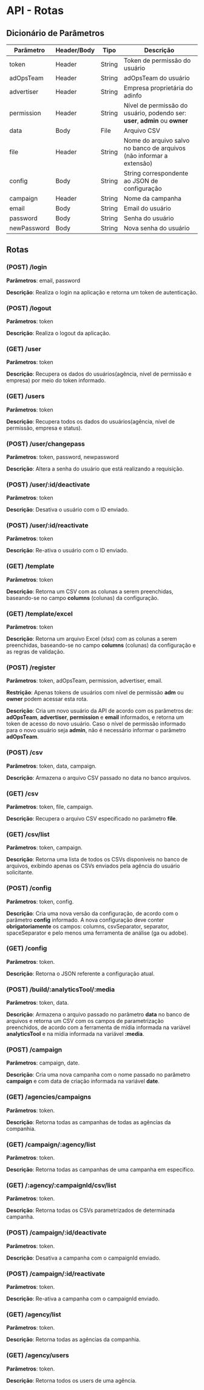 # API - Rotas

## Dicionário de Parâmetros

| Parâmetro   | Header/Body | Tipo   | Descrição                                                                    |
| ----------- | ----------- | ------ | ---------------------------------------------------------------------------- |
| token       | Header      | String | Token de permissão do usuário                                                |
| adOpsTeam   | Header      | String | adOpsTeam do usuário                                                         |
| advertiser  | Header      | String | Empresa proprietária do adinfo                                               |
| permission  | Header      | String | Nível de permissão do usuário, podendo ser: **user**, **admin** ou **owner** |
| data        | Body        | File   | Arquivo CSV                                                                  |
| file        | Header      | String | Nome do arquivo salvo no banco de arquivos (não informar a extensão)         |
| config      | Body        | String | String correspondente ao JSON de configuração                                |
| campaign    | Header      | String | Nome da campanha                                                             |
| email       | Body        | String | Email do usuário                                                             |
| password    | Body        | String | Senha do usuário                                                             |
| newPassword | Body        | String | Nova senha do usuário                                                        |

## Rotas

### (POST) /login

**Parâmetros**: email, password

**Descrição**: Realiza o login na aplicação e retorna um token de autenticação.

### (POST) /logout

**Parâmetros**: token

**Descrição**: Realiza o logout da aplicação.

### (GET) /user

**Parâmetros**: token

**Descrição**: Recupera os dados do usuários(agência, nível de permissão e empresa) por meio do token informado.

### (GET) /users

**Parâmetros**: token

**Descrição**: Recupera todos os dados do usuários(agência, nível de permissão, empresa e status).

### (POST) /user/changepass

**Parâmetros**: token, password, newpassword

**Descrição**: Altera a senha do usuário que está realizando a requisição.

### (POST) /user/:id/deactivate

**Parâmetros**: token

**Descrição**: Desativa o usuário com o ID enviado.

### (POST) /user/:id/reactivate

**Parâmetros**: token

**Descrição**: Re-ativa o usuário com o ID enviado.

### (GET) /template

**Parâmetros**: token

**Descrição**: Retorna um CSV com as colunas a serem preenchidas, baseando-se no campo **columns** (colunas) da configuração.

### (GET) /template/excel

**Parâmetros**: token

**Descrição**: Retorna um arquivo Excel (xlsx) com as colunas a serem preenchidas, baseando-se no campo **columns** (colunas) da configuração e as regras de validação.

### (POST) /register

**Parâmetros**: token, adOpsTeam, permission, advertiser, email.

**Restrição**: Apenas tokens de usuários com nível de permissão **adm** ou **owner** podem acessar esta rota.

**Descrição**: Cria um novo usuário da API de acordo com os parâmetros de: **adOpsTeam**, **advertiser**, **permission** e **email** informados, e retorna um token de acesso do novo usuário. Caso o nível de permissão informado para o novo usuário seja **admin**, não é necessário informar o parâmetro **adOpsTeam**.

### (POST) /csv

**Parâmetros**: token, data, campaign.

**Descrição**: Armazena o arquivo CSV passado no data no banco arquivos.

### (GET) /csv

**Parâmetros**: token, file, campaign.

**Descrição**: Recupera o arquivo CSV especificado no parâmetro **file**.

### (GET) /csv/list

**Parâmetros**: token, campaign.

**Descrição**: Retorna uma lista de todos os CSVs disponíveis no banco de arquivos, exibindo apenas os CSVs enviados pela agência do usuário solicitante.

### (POST) /config

**Parâmetros**: token, config.

**Descrição**: Cria uma nova versão da configuração, de acordo com o parâmetro **config** informado. A nova configuração deve conter **obrigatoriamente** os campos: columns, csvSeparator, separator, spaceSeparator e pelo menos uma ferramenta de análise (ga ou adobe).

### (GET) /config

**Parâmetros**: token.

**Descrição**: Retorna o JSON referente a configuração atual.

### (POST) /build/:analyticsTool/:media

**Parâmetros**: token, data.

**Descrição**: Armazena o arquivo passado no parâmetro **data** no banco de arquivos e retorna um CSV com os campos de parametrização preenchidos, de acordo com a ferramenta de mídia informada na variável **analyticsTool** e na mídia informada na variável **:media**.

### (POST) /campaign

**Parâmetros**: campaign, date.

**Descrição**: Cria uma nova campanha com o nome passado no parâmetro **campaign** e com data de criação informada na variável **date**.

### (GET) /agencies/campaigns

**Parâmetros**: token.

**Descrição**: Retorna todas as campanhas de todas as agências da companhia.

### (GET) /campaign/:agency/list

**Parâmetros**: token.

**Descrição**: Retorna todas as campanhas de uma campanha em específico.

### (GET) /:agency/:campaignId/csv/list

**Parâmetros**: token.

**Descrição**: Retorna todas os CSVs parametrizados de determinada campanha.

### (POST) /campaign/:id/deactivate

**Parâmetros**: token.

**Descrição**: Desativa a campanha com o campaignId enviado.

### (POST) /campaign/:id/reactivate

**Parâmetros**: token.

**Descrição**: Re-ativa a campanha com o campaignId enviado.

### (GET) /agency/list

**Parâmetros**: token.

**Descrição**: Retorna todas as agências da companhia.

### (GET) /agency/users

**Parâmetros**: token.

**Descrição**: Retorna todos os users de uma agência.
